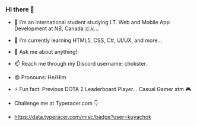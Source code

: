 ### Hi there 👋

- 🔭 I’m an international student studying I.T. Web and Mobile App Development at NB, Canada 🇨🇦...
- 🌱 I’m currently learning HTML5, CSS, C#, UI/UX, and more...
- 💬 Ask me about anything!
- 📫 Reach me through my Discord username: chokster.
- 😄 Pronouns: He/Him
- ⚡ Fun fact: Previous DOTA 2 Leaderboard Player... Casual Gamer atm 🎮

- Challenge me at Typeracer.com 👇
- https://data.typeracer.com/misc/badge?user=kuyachok

